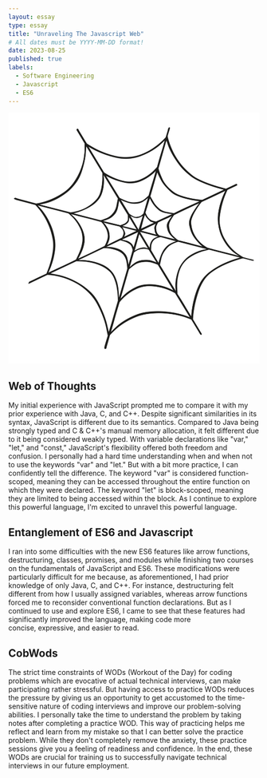 ```yaml
---
layout: essay
type: essay
title: "Unraveling The Javascript Web"
# All dates must be YYYY-MM-DD format!
date: 2023-08-25
published: true
labels:
  - Software Engineering
  - Javascript
  - ES6
---
```


<img width="1000px" class="rounded float-start pe-4" src="../img/hand-drawn-spider-web-on-transparent-background-free-png.webp">

## Web of Thoughts
My initial experience with JavaScript prompted me to compare it with my prior experience with Java, C, and C++. Despite significant similarities in its syntax, JavaScript is different due to its semantics. Compared to Java being strongly typed and C & C++'s manual memory allocation, it felt different due to it being considered weakly typed. With variable declarations like "var," "let," and "const," JavaScript's flexibility offered both freedom and confusion. I personally had a hard time understanding when and when not to use the keywords "var" and "let." But with a bit more practice, I can confidently tell the difference. The keyword "var" is considered function-scoped, meaning they can be accessed throughout the entire function on which they were declared. The keyword "let" is block-scoped, meaning they are limited to being accessed within the block. As I continue to explore this powerful language, I'm excited to unravel this powerful language.

## Entanglement of ES6 and Javascript
I ran into some difficulties with the new ES6 features like arrow functions, destructuring, classes, promises, and modules while finishing two courses on the fundamentals of JavaScript and ES6. These modifications were particularly difficult for me because, 
as aforementioned, I had prior knowledge of only Java, C, and C++. For instance, destructuring felt different from how I usually assigned variables, whereas arrow functions forced me to reconsider conventional function declarations. But as I continued to use and explore ES6, I came to see that these features had significantly improved the language, making code more concise, expressive, and easier to read.

## CobWods
The strict time constraints of WODs (Workout of the Day) for coding problems which are evocative of actual technical interviews, can make participating rather stressful. But having access to practice WODs reduces the pressure by giving us an opportunity to get accustomed to the time-sensitive nature of coding interviews and improve our problem-solving abilities. I personally take the time to understand the problem by taking notes after completing a practice WOD. This way of practicing helps me reflect and learn from my mistake so that I can better solve the practice problem. While they don't completely remove the anxiety, these practice sessions give you a feeling of readiness and confidence. In the end, these WODs are crucial for training us to successfully navigate technical interviews in our future employment.
